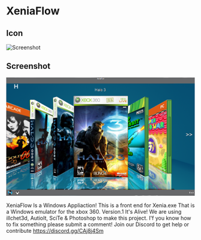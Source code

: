 # XeniaFlow

## Icon

![Screenshot](https://github.com/jackrabbit72380/XeniaFlow/blob/main/Xeniaflowiconb.png)

## Screenshot

![Screenshot](https://github.com/jackrabbit72380/XeniaFlow/blob/main/Screenshot.png)

XeniaFlow Is a Windows Appliaction!
This is a front end for Xenia.exe That is a Windows emulator for the xbox 360.
Version.1 It's Alive!
We are using illchet3d, AutioIt, SciTe & Photoshop to make this project.
I'f you know how to fix something please submit a comment!
Join our Discord to get help or contribute 
https://discord.gg/CAj8j4Sm
